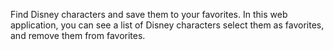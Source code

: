 Find Disney characters and save them to your favorites.
In this web application, you can see a list of Disney characters select them as favorites, and remove them from favorites.
